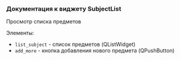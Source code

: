 ### Документация к виджету SubjectList

Просмотр списка предметов

Элементы:
- ``list_subject`` - список предметов (QListWidget)
- ``add_more`` - кнопка добавления нового предмета (QPushButton)